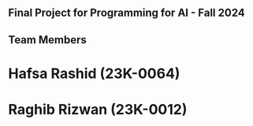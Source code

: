 ## Final Project for Programming for AI - Fall 2024
## Team Members
# Hafsa Rashid (23K-0064)
# Raghib Rizwan (23K-0012)


